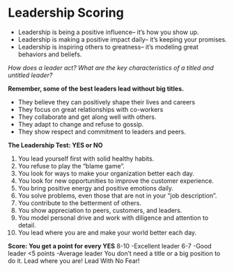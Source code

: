 # Leadership Scoring

- Leadership is being a positive influence– it’s how you show up.
- Leadership is making a positive impact daily– it’s keeping your promises.
- Leadership is inspiring others to greatness– it’s modeling great behaviors and beliefs.

_How does a leader act? What are the key characteristics of a titled and untitled leader?_

**Remember, some of the best leaders lead without big titles.**

- They believe they can positively shape their lives and careers
- They focus on great relationships with co-workers
- They collaborate and get along well with others.
- They adapt to change and refuse to gossip.
- They show respect and commitment to leaders and peers.

**The Leadership Test:     YES    or    NO**
1. You lead yourself first with solid healthy habits.
2. You refuse to play the “blame game”.
3. You look for ways to make your organization better each day.
4. You look for new opportunities to improve the customer experience.
5. You bring positive energy and positive emotions daily.
6. You solve problems, even those that are not in your “job description”.
7. You contribute to the betterment of others.
8. You show appreciation to peers, customers, and leaders.
9. You model personal drive and work with diligence and attention to detail.
10. You lead where you are and make your world better each day.

**Score: You get a point for every YES**
8-10 -Excellent leader
6-7 -Good leader
<5 points -Average leader
You don’t need a title or a big position to do it. Lead where you are! Lead With No Fear!

